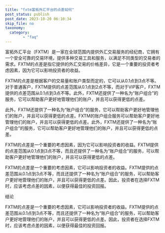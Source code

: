 ```yaml
---
title: "fxtm富拓外汇平台的点差如何"
post_status: publish
post_date: 2023-10-20 06:10:34
skip_file: no
taxonomy:
  category:
        - "faq"
---
```


富拓外汇平台（FXTM）是一家在全球范围内提供外汇交易服务的经纪商，它拥有一个安全可靠的交易环境，提供多种交易工具和服务，以满足不同类型的交易者的需求。FXTM的点差是指它提供的外汇交易的价格差异，它是一个重要的投资者考虑因素，因为它可以影响投资者的收益。

FXTM的点差是根据客户的交易量和账户类型而定的，它可以从0.1点到3点不等。对于普通客户，FXTM提供的点差范围从0.1点到2点不等，而对于VIP客户，FXTM提供的点差范围从0.1点到3点不等。此外，FXTM还提供了一种名为“账户组合”的服务，它可以帮助客户更好地管理他们的账户，并且可以获得更低的点差。

此外，FXTM还提供了一种名为“账户组合”的服务，它可以帮助客户更好地管理他们的账户，并且可以获得更低的点差。FXTM的账户组合服务可以帮助客户更好地管理他们的账户，并且可以获得更低的点差。此外，FXTM还提供了一种名为“账户组合”的服务，它可以帮助客户更好地管理他们的账户，并且可以获得更低的点差。

FXTM的点差是一个重要的考虑因素，因为它可以影响投资者的收益。FXTM提供的点差范围从0.1点到3点不等，而且还提供了一种名为“账户组合”的服务，可以帮助客户更好地管理他们的账户，并且可以获得更低的点差。

FXTM的点差是一个重要的考虑因素，它可以影响投资者的收益。FXTM提供的点差范围从0.1点到3点不等，而且还提供了一种名为“账户组合”的服务，可以帮助客户更好地管理他们的账户，并且可以获得更低的点差。因此，投资者在选择FXTM时，应该考虑点差的因素，以便获得最佳的投资回报。

结论

FXTM的点差是一个重要的考虑因素，它可以影响投资者的收益。FXTM提供的点差范围从0.1点到3点不等，而且还提供了一种名为“账户组合”的服务，可以帮助客户更好地管理他们的账户，并且可以获得更低的点差。因此，投资者在选择FXTM时，应该考虑点差的因素，以便获得最佳的投资回报。
